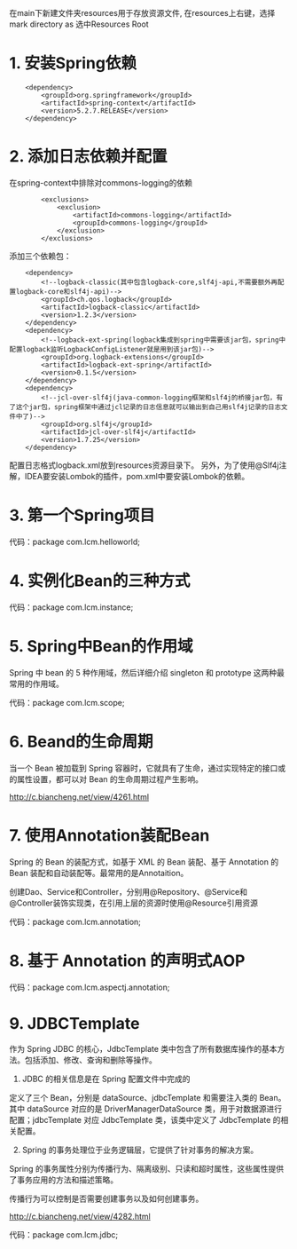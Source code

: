 
在main下新建文件夹resources用于存放资源文件, 在resources上右键，选择mark directory as 选中Resources Root

# 1. 安装Spring依赖
<!--添加Spring框架，系统会自动的下载所需的Spring依赖包spring-core,spring-expression,spring-aop以及spring-beans-->
        <dependency>
            <groupId>org.springframework</groupId>
            <artifactId>spring-context</artifactId>
            <version>5.2.7.RELEASE</version>
        </dependency>
# 2. 添加日志依赖并配置
在spring-context中排除对commons-logging的依赖
<!--排除对 commons-logging 的依赖-->
            <exclusions>
                <exclusion>
                    <artifactId>commons-logging</artifactId>
                    <groupId>commons-logging</groupId>
                </exclusion>
            </exclusions>
            
添加三个依赖包：
<!-- 日志框架使用slf4j+logback+spring -->
        <dependency>
            <!--logback-classic(其中包含logback-core,slf4j-api,不需要额外再配置logback-core和slf4j-api)-->
            <groupId>ch.qos.logback</groupId>
            <artifactId>logback-classic</artifactId>
            <version>1.2.3</version>
        </dependency>
        <dependency>
            <!--logback-ext-spring(logback集成到spring中需要该jar包，spring中配置logback监听LogbackConfigListener就是用到该jar包)-->
            <groupId>org.logback-extensions</groupId>
            <artifactId>logback-ext-spring</artifactId>
            <version>0.1.5</version>
        </dependency>
        <dependency>
            <!--jcl-over-slf4j(java-common-logging框架和slf4j的桥接jar包，有了这个jar包，spring框架中通过jcl记录的日志信息就可以输出到自己用slf4j记录的日志文件中了)-->
            <groupId>org.slf4j</groupId>
            <artifactId>jcl-over-slf4j</artifactId>
            <version>1.7.25</version>
        </dependency>
配置日志格式logback.xml放到resources资源目录下。
另外，为了使用@Slf4j注解，IDEA要安装Lombok的插件，pom.xml中要安装Lombok的依赖。
# 3. 第一个Spring项目

代码：package com.lcm.helloworld;
# 4. 实例化Bean的三种方式

代码：package com.lcm.instance;

# 5. Spring中Bean的作用域
Spring 中 bean 的 5 种作用域，然后详细介绍 singleton 和 prototype 这两种最常用的作用域。

代码：package com.lcm.scope;

# 6. Beand的生命周期
当一个 Bean 被加载到 Spring 容器时，它就具有了生命，通过实现特定的接口或 <bean> 的属性设置，都可以对 Bean 的生命周期过程产生影响。

http://c.biancheng.net/view/4261.html

# 7. 使用Annotation装配Bean
Spring 的 Bean 的装配方式，如基于 XML 的 Bean 装配、基于 Annotation 的 Bean 装配和自动装配等。最常用的是Annotaition。

创建Dao、Service和Controller，分别用@Repository、@Service和@Controller装饰实现类，在引用上层的资源时使用@Resource引用资源

代码：package com.lcm.annotation;

# 8. 基于 Annotation 的声明式AOP

代码：package com.lcm.aspectj.annotation;

# 9. JDBCTemplate
作为 Spring JDBC 的核心，JdbcTemplate 类中包含了所有数据库操作的基本方法。包括添加、修改、查询和删除等操作。
1. JDBC 的相关信息是在 Spring 配置文件中完成的

定义了三个 Bean，分别是 dataSource、jdbcTemplate 和需要注入类的 Bean。其中 dataSource 对应的是 DriverManagerDataSource 类，用于对数据源进行配置；jdbcTemplate 对应 JdbcTemplate 类，该类中定义了 JdbcTemplate 的相关配置。

2. Spring 的事务处理位于业务逻辑层，它提供了针对事务的解决方案。

Spring 的事务属性分别为传播行为、隔离级别、只读和超时属性，这些属性提供了事务应用的方法和描述策略。

传播行为可以控制是否需要创建事务以及如何创建事务。

http://c.biancheng.net/view/4282.html

代码：package com.lcm.jdbc;

